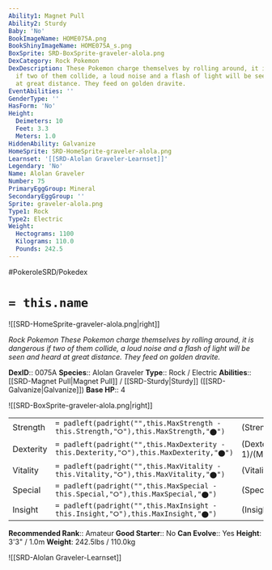 ```yaml
---
Ability1: Magnet Pull
Ability2: Sturdy
Baby: 'No'
BookImageName: HOME075A.png
BookShinyImageName: HOME075A_s.png
BoxSprite: SRD-BoxSprite-graveler-alola.png
DexCategory: Rock Pokemon
DexDescription: These Pokemon charge themselves by rolling around, it is dangerous
  if two of them collide, a loud noise and a flash of light will be seen and heard
  at great distance. They feed on golden dravite.
EventAbilities: ''
GenderType: ''
HasForm: 'No'
Height:
  Deimeters: 10
  Feet: 3.3
  Meters: 1.0
HiddenAbility: Galvanize
HomeSprite: SRD-HomeSprite-graveler-alola.png
Learnset: '[[SRD-Alolan Graveler-Learnset]]'
Legendary: 'No'
Name: Alolan Graveler
Number: 75
PrimaryEggGroup: Mineral
SecondaryEggGroup: ''
Sprite: graveler-alola.png
Type1: Rock
Type2: Electric
Weight:
  Hectograms: 1100
  Kilograms: 110.0
  Pounds: 242.5
---
```


#PokeroleSRD/Pokedex

# `= this.name`

![[SRD-HomeSprite-graveler-alola.png|right]]

*Rock Pokemon*
*These Pokemon charge themselves by rolling around, it is dangerous if two of them collide, a loud noise and a flash of light will be seen and heard at great distance. They feed on golden dravite.*

**DexID**:: 0075A
**Species**:: Alolan Graveler
**Type**:: Rock / Electric
**Abilities**:: [[SRD-Magnet Pull|Magnet Pull]] / [[SRD-Sturdy|Sturdy]] ([[SRD-Galvanize|Galvanize]])
**Base HP**:: 4

![[SRD-BoxSprite-graveler-alola.png|right]]

|           |                                                                                        |                                          |
| --------- | -------------------------------------------------------------------------------------- | ---------------------------------------- |
| Strength  | `= padleft(padright("",this.MaxStrength - this.Strength,"⭘"),this.MaxStrength,"⬤")`    | (Strength::3)/(MaxStrength::6)   |
| Dexterity | `= padleft(padright("",this.MaxDexterity - this.Dexterity,"⭘"),this.MaxDexterity,"⬤")` | (Dexterity:: 1)/(MaxDexterity::3) |
| Vitality  | `= padleft(padright("",this.MaxVitality - this.Vitality,"⭘"),this.MaxVitality,"⬤")`    | (Vitality::3)/(MaxVitality::6)   |
| Special   | `= padleft(padright("",this.MaxSpecial - this.Special,"⭘"),this.MaxSpecial,"⬤")`       | (Special::2)/(MaxSpecial::4)     |
| Insight   | `= padleft(padright("",this.MaxInsight - this.Insight,"⭘"),this.MaxInsight,"⬤")`       | (Insight::2)/(MaxInsight::4)     |

**Recommended Rank**:: Amateur
**Good Starter**:: No
**Can Evolve**:: Yes
**Height**: 3'3" / 1.0m
**Weight**: 242.5lbs / 110.0kg

![[SRD-Alolan Graveler-Learnset]]
